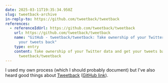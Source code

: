 ```yaml
---
date: 2025-03-11T19:35:34.950Z
slug: tweetback-archive
in-reply-to: https://github.com/tweetback/tweetback
references:
  - referenceIdUrl: https://github.com/tweetback/tweetback
    url: https://github.com/tweetback/tweetback
    name: "GitHub - tweetback/tweetback: Take ownership of your Twitter data and get
      your tweets back"
    type: entry
    content: Take ownership of your Twitter data and get your tweets back -
      tweetback/tweetback
---
```


I used my own process (which I should probably document) but I've also heard good things about [Tweetback](https://www.zachleat.com/web/tweetback/) ([GitHub link](https://github.com/tweetback/tweetback)).

